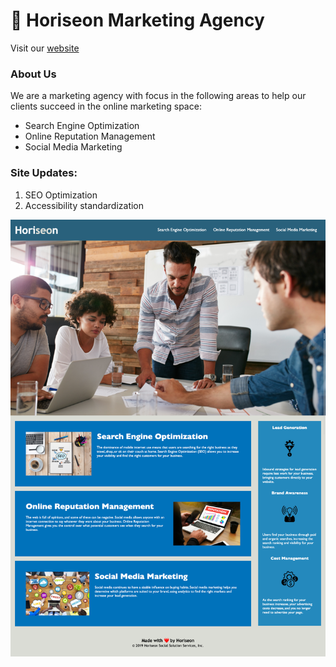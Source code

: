 # 🚀 Horiseon Marketing Agency 

Visit our [website](https://mohammedottun.github.io/horiseon/)

### About Us
We are a marketing agency with focus in the following areas to help our clients succeed in the online marketing space:
* Search Engine Optimization
* Online Reputation Management
* Social Media Marketing


### Site Updates: 
1. SEO Optimization
1. Accessibility standardization

![Site Screenshot](assets/images/site_screenshot.png)

